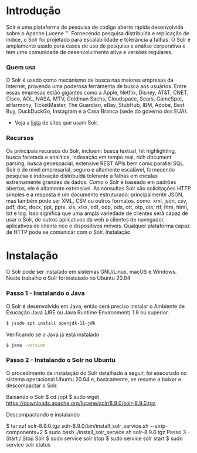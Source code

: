 # Introdução

Solr é uma plataforma de pesquisa de código aberto rápida desenvolvida sobre o Apache Lucene ™. Fornecendo pesquisa distribuída e replicação de índice, o Solr foi projetado para escalabilidade e tolerância a falhas. O Solr é amplamente usado para casos de uso de pesquisa e análise corporativa e tem uma comunidade de desenvolvimento ativa e versões regulares.
 
### Quem usa

O Solr é usado como mecanismo de busca nas maiores empresas da Internet, provendo uma poderosa ferramenta de busca aos usuários. Entre essas empresas estão gigantes como a Apple, Netflix, Disney, AT&T, CNET, Cisco, AOL, NASA, MTV, Goldman Sachs, Cloudspace, Sears, GameSpot, eHarmony, TicketMaster, The Guardian, eBay, StubHub, IBM, Adobe, Best Buy, DuckDuckGo, Instagram e a Casa Branca (sede do governo dos EUA).

* Veja a [lista](https://wiki.apache.org/solr/PublicServers) de sites que usam Solr.

### Recursos
Os principais recursos do Solr, incluem: busca textual, hit highlighting, busca facetada e analítica, indexação em tempo real, rich document parsing, busca geoespacial, extensive REST APIs bem como parallel SQL. Solr é de nível empresarial, seguro e altamente escalável, fornecendo pesquisa e indexação distribuída tolerante a falhas em escalas extremamente grandes de dados. 
Como o Solr é baseado em padrões abertos, ele é altamente extensível. As consultas Solr são solicitações HTTP simples e a resposta é um documento estruturado: principalmente JSON, mas também pode ser XML, CSV ou outros formatos, como: xml, json, csv, pdf, doc, docx, ppt, pptx, xls, xlsx, odt, odp, ods, ott, otp, ots, rtf, htm, html, txt e log. 
Isso significa que uma ampla variedade de clientes será capaz de usar o Solr, de outros aplicativos da web a clientes de navegador, aplicativos de cliente rico e dispositivos móveis. Qualquer plataforma capaz de HTTP pode se comunicar com o Solr. 
Instalação

 
# Instalação

O Solr pode ser instalado em sistemas GNU/Linux, macOS e Windows. Neste trabalho o Solr foi instalado no Ubuntu 20.04

### Passo 1 - Instalando o Java
O Solr é desenvolvido em Java, então será preciso instalar o Ambiente de Exucação Java (JRE ou Java Runtime Environment) 1.8 ou superior. 

```bash
$ jsudo apt install openjdk-11-jdk
``` 
Verificando se o Java já está instalado

```bash
$ java -version
``` 


### Passo 2 - Instalando o Solr no Ubuntu
O procedimento de instalação do Solr detalhado a seguir, foi executado no sistema operacional Ubuntu 20.04 e, basicamente, se resume a baixar e descompactar o Solr.
 
 Baixando o Solr
$ cd /opt
$ sudo wget https://downloads.apache.org/lucene/solr/8.9.0/solr-8.9.0.tgz
 
 Descompactando e instalando 

$ tar xzf solr-8.9.0.tgz solr-8.9.0/bin/install_solr_service.sh --strip-components=2
$ sudo bash ./install_solr_service.sh solr-8.9.0.tgz
Passo 3 - Start / Stop Solr 
$  sudo service solr stop
$  sudo service solr start
$  sudo service solr status
 
